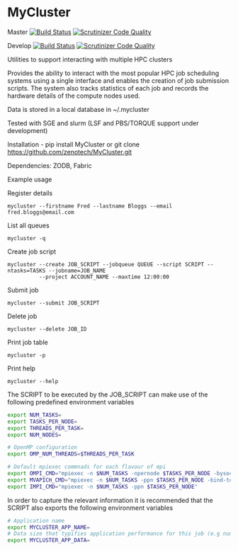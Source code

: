 MyCluster
=========
Master [![Build Status](https://travis-ci.org/zenotech/MyCluster.svg?branch=master)](https://travis-ci.org/zenotech/MyCluster) [![Scrutinizer Code Quality](https://scrutinizer-ci.com/g/zenotech/MyCluster/badges/quality-score.png?b=master)](https://scrutinizer-ci.com/g/zenotech/MyCluster/?branch=master)

Develop [![Build Status](https://travis-ci.org/zenotech/MyCluster.svg?branch=develop)](https://travis-ci.org/zenotech/MyCluster) [![Scrutinizer Code Quality](https://scrutinizer-ci.com/g/zenotech/MyCluster/badges/quality-score.png?b=master)](https://scrutinizer-ci.com/g/zenotech/MyCluster/?branch=develop)

Utilities to support interacting with multiple HPC clusters  

Provides the ability to interact with the most popular HPC job scheduling systems using a single interface 
and enables the creation of job submission scripts. The system also tracks statistics of each job and records
the hardware details of the compute nodes used.
 
Data is stored in a local database in ~/.mycluster

Tested with SGE and slurm (LSF and PBS/TORQUE support under development)

Installation - pip install MyCluster or git clone https://github.com/zenotech/MyCluster.git 

Dependencies: ZODB, Fabric

Example usage

Register details
```
mycluster --firstname Fred --lastname Bloggs --email fred.bloggs@email.com
```
List all queues
```
mycluster -q
```
Create job script
```
mycluster --create JOB_SCRIPT --jobqueue QUEUE --script SCRIPT --ntasks=TASKS --jobname=JOB_NAME 
          --project ACCOUNT_NAME --maxtime 12:00:00
```
Submit job
```
mycluster --submit JOB_SCRIPT
```
Delete job
```
mycluster --delete JOB_ID
```
Print job table
```
mycluster -p
```
Print help
```
mycluster --help
```
The SCRIPT to be executed by the JOB_SCRIPT can make use of the following predefined environment variables
```bash
export NUM_TASKS=
export TASKS_PER_NODE=
export THREADS_PER_TASK=
export NUM_NODES=

# OpenMP configuration
export OMP_NUM_THREADS=$THREADS_PER_TASK

# Default mpiexec commnads for each flavour of mpi
export OMPI_CMD="mpiexec -n $NUM_TASKS -npernode $TASKS_PER_NODE -bysocket -bind-to-socket"
export MVAPICH_CMD="mpiexec -n $NUM_TASKS -ppn $TASKS_PER_NODE -bind-to-socket"
export IMPI_CMD="mpiexec -n $NUM_TASKS -ppn $TASKS_PER_NODE"
```

In order to capture the relevant information it is recommended that the SCRIPT also exports the following
environment variables

```bash
# Application name
export MYCLUSTER_APP_NAME=
# Data size that typifies application performance for this job (e.g number of points or number of cells)
export MYCLUSTER_APP_DATA=
```
